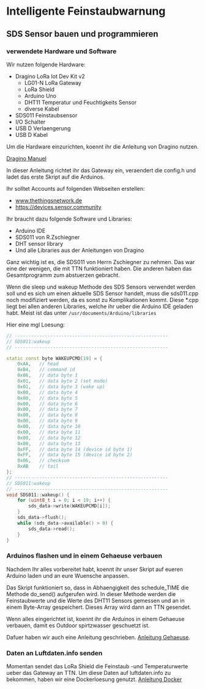 # Intelligente Feinstaubwarnung
## SDS Sensor bauen und programmieren
### verwendete Hardware und Software

Wir nutzen folgende Hardware:
* Dragino LoRa Iot Dev Kit v2
   * LG01-N LoRa Gateway
   * LoRa Shield
   * Arduino Uno
   * DHT11 Temperatur und Feuchtigkeits Sensor
   * diverse Kabel
* SDS011 Feinstaubsensor
* I/O Schalter
* USB D Verlaengerung
* USB D Kabel

Um die Hardware einzurichten, koennt ihr die Anleitung von Dragino nutzen.

[Dragino Manuel](http://www.dragino.com/downloads/downloads/LoRa_IoT_Kit/v2-Kit/Single%20Channel%20LoRa%20IoT%20Kit%20v2%20User%20Manual_v1.0.6.pdf)

In dieser Anleitung richtet ihr das Gateway ein, veraendert die
config.h und ladet das erste Skript auf die Arduinos.

Ihr solltet Accounts auf folgenden Webseiten erstellen:
* www.thethingsnetwork.de 
* https://devices.sensor.community

Ihr braucht dazu folgende Software und Libraries:
* Arduino IDE
* SDS011 von R.Zschiegner
* DHT sensor library
* Und alle Libraries aus der Anleitungen von Dragino

Ganz wichtig ist es, die SDS011 von Herrn Zschiegner zu nehmen. Das war eine der
wenigen, die mit TTN funktioniert haben. Die anderen haben das Gesamtprogramm
zum abstuerzen gebracht.

Wenn die sleep und wakeup Methode des SDS Sensors verwendet werden soll und es
sich um einen aktuelle SDS Sensor handelt, muss die sds011.cpp noch modifiziert
werden, da es sonst zu Komplikationen kommt. Diese *.cpp liegt bei allen
anderen Libraries, welche ihr ueber die Arduino IDE geladen habt. Meist ist
das unter `/usr/documents/Arduino/libraries`

Hier eine mgl Loesung:

```Cpp
// --------------------------------------------------------
// SDS011:wakeup
// --------------------------------------------------------

static const byte WAKEUPCMD[19] = {
	0xAA,	// head
	0xB4,	// command id
	0x06,	// data byte 1
	0x01,	// data byte 2 (set mode)
	0x01,	// data byte 3 (wake up)
	0x00,	// data byte 4
	0x00,	// data byte 5
	0x00,	// data byte 6
	0x00,	// data byte 7
	0x00,	// data byte 8
	0x00,	// data byte 9
	0x00,	// data byte 10
	0x00,	// data byte 11
	0x00,	// data byte 12
	0x00,	// data byte 13
	0xFF,	// data byte 14 (device id byte 1)
	0xFF,	// data byte 15 (device id byte 2)
	0x06,	// checksum
	0xAB	// tail
};
// --------------------------------------------------------
// SDS011:wakeup
// --------------------------------------------------------
void SDS011::wakeup() {
	for (uint8_t i = 0; i < 19; i++) {
		sds_data->write(WAKEUPCMD[i]);
	}
	sds_data->flush();
	while (sds_data->available() > 0) {
		sds_data->read();
	}
}

```

### Arduinos flashen und in einem Gehaeuse verbauen

Nachdem Ihr alles vorbereitet habt, koennt ihr unser Skript auf eueren Arduino
laden und an eure Wuensche anpassen.

Das Skript funktioniert so, dass in Abhaengigkeit des schedule_TIME die Methode
do_send() aufgerufen wird. In dieser Methode werden die Feinstaubwerte und die
Werte des DHT11 Sensors gemessen und an in einem Byte-Array gespeichert. 
Dieses Array wird dann an TTN gesendet.

Wenn alles eingerichtet ist, koennt ihr die Arduinos in einem Gehaeuse verbauen,
damit es Outdoor spirtzwasser geschuetzt ist.

Dafuer haben wir auch eine Anleitung geschrieben. [Anleitung
Gehaeuse](README_CASING.md).

### Daten an Luftdaten.info senden

Momentan sendet das LoRa Shield die Feinstaub -und Temperaturwerte ueber das
Gateway an TTN. Um diese Daten auf luftdaten.info zu bekommen, haben wir eine
Dockerloesung genutzt. [Anleitung Docker](README_DATA_TO_LUFTDATEN.md)


